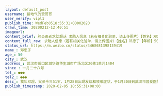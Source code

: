 ```yaml
---
layout: default_post
username: 接地气的赞哥哥
user_verify: vipl1
publish_time: WedFeb0518:55:31+08002020
crawl_time: 20200212-12:40:51
imageurl: 
content_brief: 肺炎患者求助超话 求助人信息（若有相关化验单，请上传图片）【姓名】邓忠于【年龄】50【所在城市】武汉【所在小区、社区】武汉市硚口区城华路华生城市广场北区20栋1单元1404【患病时间】一月二十八号【联系方式】●●●【其他紧急联系人】●●●【病情描述】我叫邓超，父亲今年 ...全文
content_full_raw: 求助人信息（若有相关化验单，请上传图片）【姓名】邓忠于【年龄】50【所在城市】武汉【所在小区、社区】武汉市硚口区城华路华生城市广场北区20栋1单元1404【患病时间】一月二十八号【联系方式】●●●【其他紧急联系人】●●●【病情描述】我叫邓超，父亲今年51岁，1月28日出现发烧和咳嗽症状，于1月30日到武汉市普爱医院西院区CT检查，确诊双肺病毒性肺炎，医生让回家吃药隔离治疗，我们一家三口住在一起，现在母亲与我都已感染!回家吃药治疗阶段父亲每天高烧至39度以上，至今全身酸疼，呼吸也越来越不畅，且母亲在此也开始发烧，在寻求社区、110、医院无果的情况，我也开始发烧且头疼，胸闷，呼吸困难等症状。在2月3日我打了120叫车到湖北省第三医院，检查结果医生说很严重，但现在没有病床，只能开针打，打完针都凌晨4点多了，只能我和父亲各骑一辆自行车回家，走走停停凌晨6点才到家，父亲一度不想治疗有轻生念头，但是没有父亲我们家就散了。目前我们一家三口都感染上了，一日三餐都不能保证，也没办法休息好，更谈不上医治，能不能肯请收我们住院治疗，我们在外面到处跑也是传染源，我们并不想这样，肯请大家转发一下!武汉
status_url: https://m.weibo.cn/status/4468681398139419
name_: 邓忠于
age_: 50
city_: 武汉
address_: 武汉市硚口区城华路华生城市广场北区20栋1单元1404
since_: 一月二十八号
tel_: ●●●
tel2_: ●●●
desc_: 我叫邓超，父亲今年51岁，1月28日出现发烧和咳嗽症状，于1月30日到武汉市普爱医院西院区CT检查，确诊双肺病毒性肺炎，医生让回家吃药隔离治疗，我们一家三口住在一起，现在母亲与我都已感染!回家吃药治疗阶段父亲每天高烧至39度以上，至今全身酸疼，呼吸也越来越不畅，且母亲在此也开始发烧，在寻求社区、110、医院无果的情况，我也开始发烧且头疼，胸闷，呼吸困难等症状。在2月3日我打了120叫车到湖北省第三医院，检查结果医生说很严重，但现在没有病床，只能开针打，打完针都凌晨4点多了，只能我和父亲各骑一辆自行车回家，走走停停凌晨6点才到家，父亲一度不想治疗有轻生念头，但是没有父亲我们家就散了。目前我们一家三口都感染上了，一日三餐都不能保证，也没办法休息好，更谈不上医治，能不能肯请收我们住院治疗，我们在外面到处跑也是传染源，我们并不想这样，肯请大家转发一下!武汉
publish_timestamp: 2020-02-05 18:55:31+08:00
---
```

